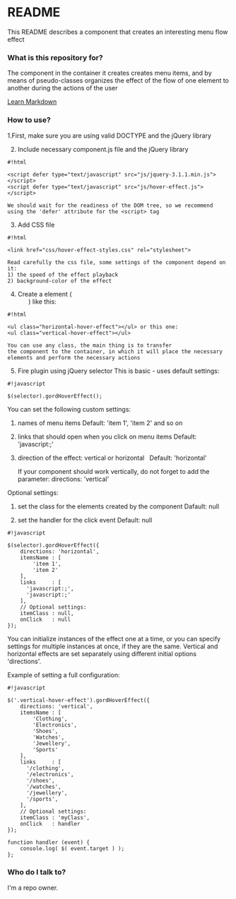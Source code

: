 # README #

This README describes a component that creates an interesting menu flow effect

### What is this repository for? ###

 The component in the container it creates creates menu items, 
 and by means of pseudo-classes organizes the effect of the flow 
 of one element to another during the actions of the user

 [Learn Markdown](http://gordievskiy.com/lab/hover_effect)

### How to use? ###

1.First, make sure you are using valid DOCTYPE and the jQuery library

2. Include necessary component.js file and the jQuery library
    
```
#!html

<script defer type="text/javascript" src="js/jquery-3.1.1.min.js"></script>
<script defer type="text/javascript" src="js/hover-effect.js"></script>
```


    We should wait for the readiness of the DOM tree, so we recommend using the 'defer' attribute for the <script> tag

3. Add CSS file
    
```
#!html

<link href="css/hover-effect-styles.css" rel="stylesheet">
```


    Read carefully the css file, some settings of the component depend on it:
    1) the speed of the effect playback
    2) background-color of the effect

4. Create a element (<ul>) like this:
    
```
#!html

<ul class="horizontal-hover-effect"></ul> or this one:
<ul class="vertical-hover-effect"></ul>
```


    You can use any class, the main thing is to transfer
    the component to the container, in which it will place the necessary
    elements and perform the necessary actions

5. Fire plugin using jQuery selector
    This is basic - uses default settings:
    
```
#!javascript

$(selector).gordHoverEffect();
```


You can set the following custom settings:
1. names of menu items
    Default: 'item 1', 'item 2' and so on

2. links that should open when you click on menu items
    Default: 'javascript:;'

3. direction of the effect: vertical or horizontal
    Default: 'horizontal'

    If your component should work vertically, do not forget to
    add the parameter:
    directions: 'vertical'

Optional settings:
1. set the class for the elements created by the component
    Dafault: null

2. set the handler for the click event
    Default: null


```
#!javascript

$(selector).gordHoverEffect({
    directions: 'horizontal',
    itemsName : [
        'item 1',
        'item 2'
    ],
    links     : [
      'javascript:;',
      'javascript:;'
    ],
    // Optional settings:
    itemClass : null,
    onClick   : null
});
```

You can initialize instances of the effect one at a time,
or you can specify settings for multiple instances at once,
if they are the same.
Vertical and horizontal effects are set separately
using different initial options 'directions'.

Example of setting a full configuration:

```
#!javascript

$('.vertical-hover-effect').gordHoverEffect({
    directions: 'vertical',
    itemsName : [
        'Clothing',
        'Electronics',
        'Shoes',
        'Watches',
        'Jewellery',
        'Sports'
    ],
    links     : [
      '/clothing',
      '/electronics',
      '/shoes',
      '/watches',
      '/jewellery',
      '/sports',
    ],
    // Optional settings:
    itemClass : 'myClass',
    onClick   : handler
});

function handler (event) {
    console.log( $( event.target ) );
};
```

### Who do I talk to? ###

 I'm a repo owner.